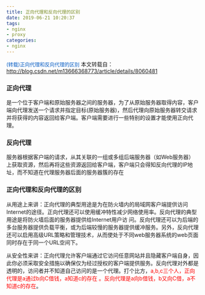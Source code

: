 ```yaml
---
title: 正向代理和反向代理的区别
date: 2019-06-21 10:20:37
tags:
- nginx
- proxy
categories:
- nginx
---
```


<font color="#075DC4" size=2>(转载)正向代理和反向代理的区别</font>
    本文转载自：<http://blog.csdn.net/m13666368773/article/details/8060481>

### 正向代理
是一个位于客户端和原始服务器之间的服务器，为了从原始服务器取得内容，客户端向代理发送一个请求并指定目标(原始服务器)，然后代理向原始服务器转交请求并将获得的内容返回给客户端。客户端需要进行一些特别的设置才能使用正向代理。

### 反向代理
服务器根据客户端的请求，从其关联的一组或多组后端服务器（如Web服务器）上获取资源，然后再将这些资源返回给客户端，客户端只会得知反向代理的IP地址，而不知道在代理服务器后面的服务器簇的存在

### 正向代理和反向代理的区别
从用途上来讲：正向代理的典型用途是为在防火墙内的局域网客户端提供访问Internet的途径。正向代理还可以使用缓冲特性减少网络使用率。反向代理的典型用途是将防火墙后面的服务器提供给Internet用户访  问。反向代理还可以为后端的多台服务器提供负载平衡，或为后端较慢的服务器提供缓冲服务。另外，反向代理还可以启用高级URL策略和管理技术，从而使处于不同web服务器系统的web页面同时存在于同一个URL空间下。

从安全性来讲：正向代理允许客户端通过它访问任意网站并且隐藏客户端自身，因此你必须采取安全措施以确保仅为经过授权的客户端提供服务。反向代理对外都是透明的，访问者并不知道自己访问的是一个代理。打个比方，<font color="FF0000">a,b,c三个人，正向代理是a通过b向C借钱，a知道c的存在 。反向代理是a向b借钱，b又向C借，a不知道c的存在</font>。